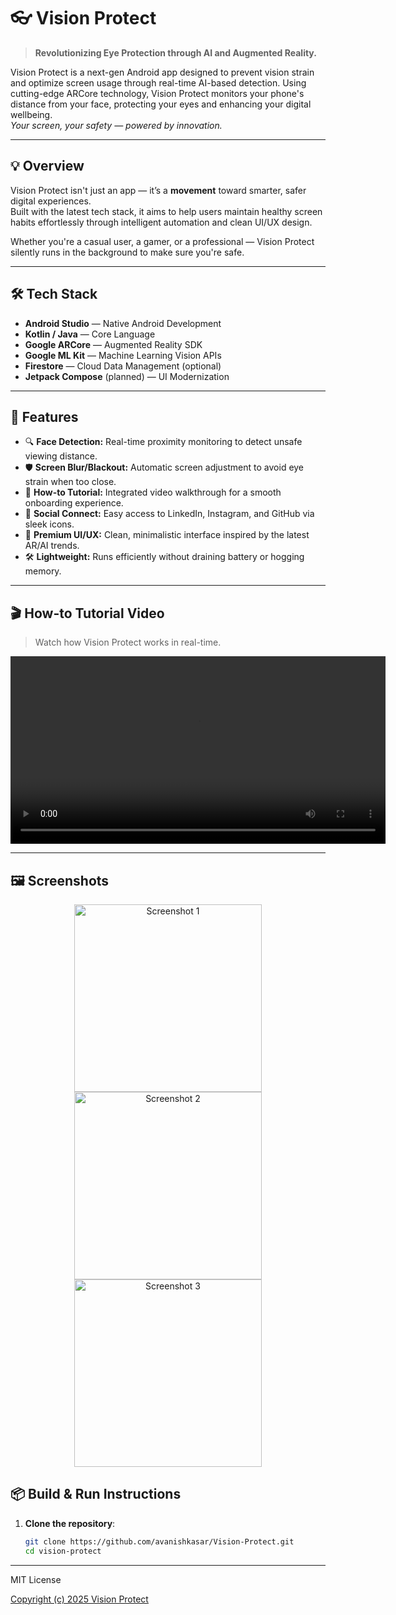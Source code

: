 # 👓 Vision Protect

> **Revolutionizing Eye Protection through AI and Augmented Reality.**

Vision Protect is a next-gen Android app designed to prevent vision strain and optimize screen usage through real-time AI-based detection. Using cutting-edge ARCore technology, Vision Protect monitors your phone's distance from your face, protecting your eyes and enhancing your digital wellbeing.  
_Your screen, your safety — powered by innovation._

---

## 💡 Overview

Vision Protect isn't just an app — it’s a **movement** toward smarter, safer digital experiences.  
Built with the latest tech stack, it aims to help users maintain healthy screen habits effortlessly through intelligent automation and clean UI/UX design.

Whether you're a casual user, a gamer, or a professional — Vision Protect silently runs in the background to make sure you're safe.

---

## 🛠 Tech Stack

- **Android Studio** — Native Android Development
- **Kotlin / Java** — Core Language
- **Google ARCore** — Augmented Reality SDK
- **Google ML Kit** — Machine Learning Vision APIs
- **Firestore** — Cloud Data Management (optional)
- **Jetpack Compose** (planned) — UI Modernization

---

## 🚀 Features

- 🔍 **Face Detection:** Real-time proximity monitoring to detect unsafe viewing distance.
- 🛡 **Screen Blur/Blackout:** Automatic screen adjustment to avoid eye strain when too close.
- 🎥 **How-to Tutorial:** Integrated video walkthrough for a smooth onboarding experience.
- 🔗 **Social Connect:** Easy access to LinkedIn, Instagram, and GitHub via sleek icons.
- 🎨 **Premium UI/UX:** Clean, minimalistic interface inspired by the latest AR/AI trends.
- 🛠 **Lightweight:** Runs efficiently without draining battery or hogging memory.

---

## 🎬 How-to Tutorial Video

> Watch how Vision Protect works in real-time.

<video src="https://github.com/avanishkasar/Vision-Protect/blob/Video-Tutorial/Demo/demo_video.mp4?" controls width="600">
Your browser does not support the video tag.
</video>

---

## 🖼 Screenshots

<p align="center">
  <img src="https://github.com/avanishkasar/Vision-Protect/blob/Video-Tutorial/Demo/1st.jpg?raw=true" alt="Screenshot 1" width="300"/>
  <img src="https://github.com/avanishkasar/Vision-Protect/blob/Video-Tutorial/Demo/2nd.jpg?raw=true" alt="Screenshot 2" width="300"/>
  <img src="https://github.com/avanishkasar/Vision-Protect/blob/Video-Tutorial/Demo/3rd.jpg?raw=true" alt="Screenshot 3" width="300"/>
</p>

## 📦 Build & Run Instructions

1. **Clone the repository**:
   ```bash
   git clone https://github.com/avanishkasar/Vision-Protect.git
   cd vision-protect
---
MIT License

[Copyright (c) 2025 Vision Protect](https://github.com/avanishkasar/Vision-Protect/blob/VisionProtect-Files/Copyright%20(c)%202025%20Vision%20Protect.txt)
